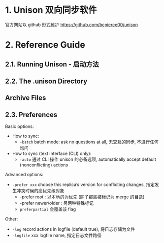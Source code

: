 
# 1. Unison 双向同步软件

官方网站以 github 形式维护
https://github.com/bcpierce00/unison

# 2. Reference Guide


## 2.1. Running Unison - 启动方法




## 2.2. The .unison Directory

## Archive Files


## 2.3. Preferences 


Basic options:
* How to sync:
  * `-batch` batch mode: ask no questions at all, 无交互的同步, 不进行任何询问 
* How to sync (text interface (CLI) only):
  * `-auto` 通过 CLI 操作 unison 的必备选项, automatically accept default (nonconflicting) actions



Advanced options:
* `-prefer xxx` choose this replica’s version for conflicting changes, 指定发生冲突时候的高优先级对象
  * -prefer root  : 以本地的为优先 (除了那些被标记为 merge 的目录)
  * -prefer newer/older : 另两种特殊标记
  * `preferpartial` 会覆盖该 flag


Other:
* `-log` record actions in logfile (default true), 将日志存储为文件
* `-logfile` xxx logfile name, 指定日志文件路径
